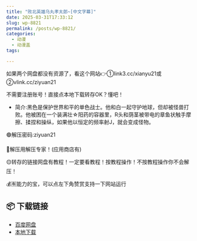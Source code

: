 ```yaml
---
title: "败北英雄乌丸孝太郎~[中文字幕]"
date: 2025-03-31T17:33:12
slug: wp-8821
permalink: /posts/wp-8821/
categories:
  - 动漫
  - 动漫盖
tags:

---
```


如果两个网盘都没有资源了，看这个网站👉①link3.cc/xianyu21或②vlink.cc/ziyuan21

不需要注册账号！直接点本地下载转存OK？懂吧！

*   简介:黑色是保护世界和平的单色战士。他和白一起守护地球，但却被怪兽打败。他被困在一个装满壮☆阳药的容器里，R头和荫茎被带电的章鱼状触手摩擦、揉捏和操纵，如果他以恒定的频率射J，就会变成怪物。

🟢解压密码:ziyuan21

🔵解压用解压专家！(应用商店有)

🟡转存的链接网盘有教程！一定要看教程！按教程操作！不按教程操作你不会解压！

💰🈶能力的宝，可以点左下角赞赏支持一下网站运行

## 📦 下载链接
- [百度网盘](https://blziyuan21.com/pay-download/8821?key=1c3de57c0d&down_id=0)
- [本地下载](https://blziyuan21.com/pay-download/8821?key=1c3de57c0d&down_id=1)

